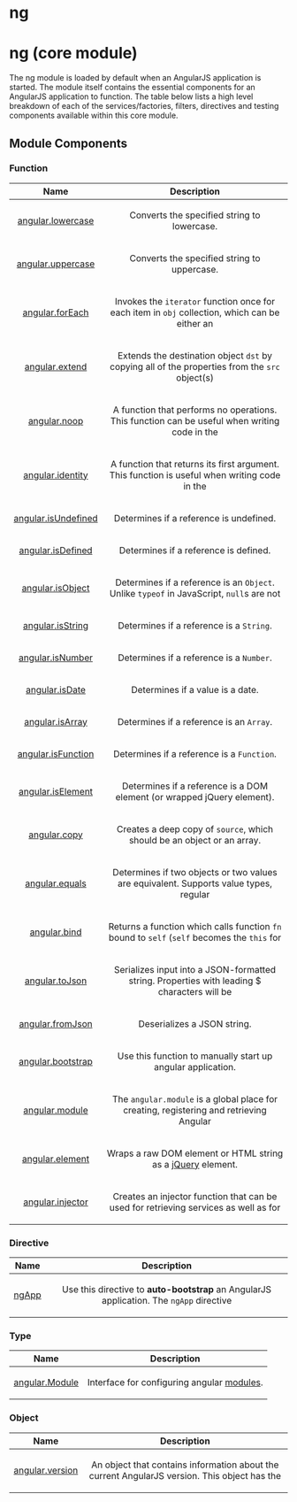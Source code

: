 
# ng

# ng (core module)
The ng module is loaded by default when an AngularJS application is started. The module itself
contains the essential components for an AngularJS application to function. The table below
lists a high level breakdown of each of the services/factories, filters, directives and testing
components available within this core module.

<div doc-module-components="ng"></div>



## Module Components

### Function</h3>

| Name | Description |
| :--: | :--: |
| <a href="api/ng/function/angular.lowercase">angular.lowercase</a> | <p>Converts the specified string to lowercase.</p>  |
| <a href="api/ng/function/angular.uppercase">angular.uppercase</a> | <p>Converts the specified string to uppercase.</p>  |
| <a href="api/ng/function/angular.forEach">angular.forEach</a> | <p>Invokes the <code>iterator</code> function once for each item in <code>obj</code> collection, which can be either an</p>  |
| <a href="api/ng/function/angular.extend">angular.extend</a> | <p>Extends the destination object <code>dst</code> by copying all of the properties from the <code>src</code> object(s)</p>  |
| <a href="api/ng/function/angular.noop">angular.noop</a> | <p>A function that performs no operations. This function can be useful when writing code in the</p>  |
| <a href="api/ng/function/angular.identity">angular.identity</a> | <p>A function that returns its first argument. This function is useful when writing code in the</p>  |
| <a href="api/ng/function/angular.isUndefined">angular.isUndefined</a> | <p>Determines if a reference is undefined.</p>  |
| <a href="api/ng/function/angular.isDefined">angular.isDefined</a> | <p>Determines if a reference is defined.</p>  |
| <a href="api/ng/function/angular.isObject">angular.isObject</a> | <p>Determines if a reference is an <code>Object</code>. Unlike <code>typeof</code> in JavaScript, <code>null</code>s are not</p>  |
| <a href="api/ng/function/angular.isString">angular.isString</a> | <p>Determines if a reference is a <code>String</code>.</p>  |
| <a href="api/ng/function/angular.isNumber">angular.isNumber</a> | <p>Determines if a reference is a <code>Number</code>.</p>  |
| <a href="api/ng/function/angular.isDate">angular.isDate</a> | <p>Determines if a value is a date.</p>  |
| <a href="api/ng/function/angular.isArray">angular.isArray</a> | <p>Determines if a reference is an <code>Array</code>.</p>  |
| <a href="api/ng/function/angular.isFunction">angular.isFunction</a> | <p>Determines if a reference is a <code>Function</code>.</p>  |
| <a href="api/ng/function/angular.isElement">angular.isElement</a> | <p>Determines if a reference is a DOM element (or wrapped jQuery element).</p>  |
| <a href="api/ng/function/angular.copy">angular.copy</a> | <p>Creates a deep copy of <code>source</code>, which should be an object or an array.</p>  |
| <a href="api/ng/function/angular.equals">angular.equals</a> | <p>Determines if two objects or two values are equivalent. Supports value types, regular</p>  |
| <a href="api/ng/function/angular.bind">angular.bind</a> | <p>Returns a function which calls function <code>fn</code> bound to <code>self</code> (<code>self</code> becomes the <code>this</code> for</p>  |
| <a href="api/ng/function/angular.toJson">angular.toJson</a> | <p>Serializes input into a JSON-formatted string. Properties with leading $ characters will be</p>  |
| <a href="api/ng/function/angular.fromJson">angular.fromJson</a> | <p>Deserializes a JSON string.</p>  |
| <a href="api/ng/function/angular.bootstrap">angular.bootstrap</a> | <p>Use this function to manually start up angular application.</p>  |
| <a href="api/ng/function/angular.module">angular.module</a> | <p>The <code>angular.module</code> is a global place for creating, registering and retrieving Angular</p>  |
| <a href="api/ng/function/angular.element">angular.element</a> | <p>Wraps a raw DOM element or HTML string as a <a href="http://jquery.com">jQuery</a> element.</p>  |
| <a href="api/ng/function/angular.injector">angular.injector</a> | <p>Creates an injector function that can be used for retrieving services as well as for</p>  |


### Directive</h3>

| Name | Description |
| :--: | :--: |
| <a href="api/ng/directive/ngApp">ngApp</a> | <p>Use this directive to <strong>auto-bootstrap</strong> an AngularJS application. The <code>ngApp</code> directive</p>  |


### Type</h3>

| Name | Description |
| :--: | :--: |
| <a href="api/ng/type/angular.Module">angular.Module</a> | <p>Interface for configuring angular <a href="api/ng/function/angular.module">modules</a>.</p>  |


### Object</h3>

| Name | Description |
| :--: | :--: |
| <a href="api/ng/object/angular.version">angular.version</a> | <p>An object that contains information about the current AngularJS version. This object has the</p>  |






